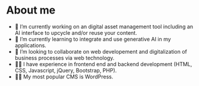 # About me

- 🔭 I’m currently working on an digital asset management tool including an AI interface to upcycle and/or reuse your content.
- 🌱 I’m currently learning to integrate and use generative AI in my applications. 
- 👯 I’m looking to collaborate on web developement and digitalization of business processes via web technology.
- 👨‍🎓 I have experience in frontend end and backend development (HTML, CSS, Javascript, jQuery, Bootstrap, PHP).
- 🤷‍♂️ My most popular CMS is WordPress.

